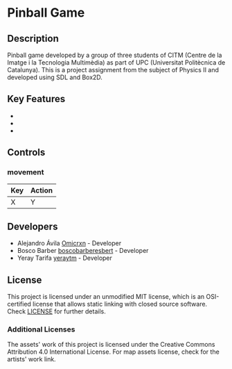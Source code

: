# Pinball Game

## Description

Pinball game developed by a group of three students of CITM (Centre de la Imatge i la Tecnologia Multimèdia) as part of UPC (Universitat Politècnica de Catalunya). This is a project assignment from the subject of Physics II and developed using SDL and Box2D.

## Key Features

 - 
 -
 -
 
## Controls

### movement

|Key|Action|
|-|-|
|X|Y|

## Developers

 - Alejandro Ávila [Omicrxn](https://github.com/Omicrxn) - Developer
 - Bosco Barber [boscobarberesbert](https://github.com/boscobarberesbert) - Developer
 - Yeray Tarifa [yeraytm](https://github.com/yeraytm) - Developer

## License

This project is licensed under an unmodified MIT license, which is an OSI-certified license that allows static linking with closed source software. Check [LICENSE](LICENSE) for further details.

### Additional Licenses
The assets' work of this project is licensed under the Creative Commons Attribution 4.0 International License.
For map assets license, check []() for the artists' work link.

